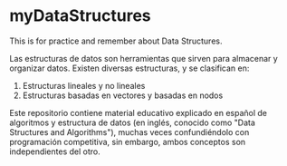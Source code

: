 # myDataStructures
This is for practice and remember about Data Structures.

Las estructuras de datos son herramientas que sirven para almacenar y organizar datos.
Existen diversas estructuras, y se clasifican en:

1. Estructuras lineales y no lineales
2. Estructuras basadas en vectores y basadas en nodos


Este repositorio contiene material educativo explicado en español de algoritmos y estructura de datos (en inglés, conocido como "Data Structures and Algorithms"), muchas veces confundiéndolo con programación competitiva, sin embargo, ambos conceptos son independientes del otro.

